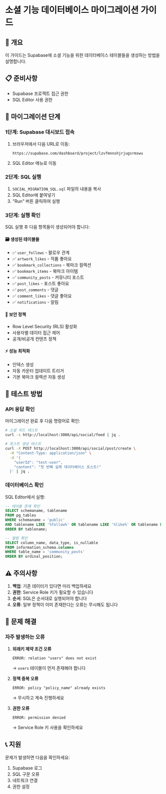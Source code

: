 # 소셜 기능 데이터베이스 마이그레이션 가이드

## 🎯 개요
이 가이드는 Supabase에 소셜 기능을 위한 데이터베이스 테이블들을 생성하는 방법을 설명합니다.

## 📋 준비사항
- Supabase 프로젝트 접근 권한
- SQL Editor 사용 권한

## 🚀 마이그레이션 단계

### 1단계: Supabase 대시보드 접속
1. 브라우저에서 다음 URL로 이동:
   ```
   https://supabase.com/dashboard/project/lzvfmnnshjrjugsrmswu
   ```

2. SQL Editor 메뉴로 이동

### 2단계: SQL 실행
1. `SOCIAL_MIGRATION_SQL.sql` 파일의 내용을 복사
2. SQL Editor에 붙여넣기
3. "Run" 버튼 클릭하여 실행

### 3단계: 실행 확인
SQL 실행 후 다음 항목들이 생성되어야 합니다:

#### 🗃️ 생성된 테이블들
- ✅ `user_follows` - 팔로우 관계
- ✅ `artwork_likes` - 작품 좋아요
- ✅ `bookmark_collections` - 북마크 컬렉션
- ✅ `bookmark_items` - 북마크 아이템
- ✅ `community_posts` - 커뮤니티 포스트
- ✅ `post_likes` - 포스트 좋아요
- ✅ `post_comments` - 댓글
- ✅ `comment_likes` - 댓글 좋아요
- ✅ `notifications` - 알림

#### 🔐 보안 정책
- Row Level Security (RLS) 활성화
- 사용자별 데이터 접근 제어
- 공개/비공개 컨텐츠 정책

#### ⚡ 성능 최적화
- 인덱스 생성
- 자동 카운터 업데이트 트리거
- 기본 북마크 컬렉션 자동 생성

## 🧪 테스트 방법

### API 응답 확인
마이그레이션 완료 후 다음 명령어로 확인:

```bash
# 소셜 피드 테스트
curl -s http://localhost:3000/api/social/feed | jq .

# 포스트 생성 테스트
curl -X POST http://localhost:3000/api/social/post/create \
  -H "Content-Type: application/json" \
  -d '{
    "userId": "test-user",
    "content": "첫 번째 실제 데이터베이스 포스트!"
  }' | jq .
```

### 데이터베이스 확인
SQL Editor에서 실행:

```sql
-- 테이블 존재 확인
SELECT schemaname, tablename 
FROM pg_tables 
WHERE schemaname = 'public' 
AND tablename LIKE '%follow%' OR tablename LIKE '%like%' OR tablename LIKE '%post%'
ORDER BY tablename;

-- 컬럼 확인
SELECT column_name, data_type, is_nullable 
FROM information_schema.columns 
WHERE table_name = 'community_posts'
ORDER BY ordinal_position;
```

## ⚠️ 주의사항

1. **백업**: 기존 데이터가 있다면 미리 백업하세요
2. **권한**: Service Role 키가 필요할 수 있습니다
3. **순서**: SQL은 순서대로 실행되어야 합니다
4. **오류**: 일부 정책이 이미 존재한다는 오류는 무시해도 됩니다

## 🔧 문제 해결

### 자주 발생하는 오류

1. **외래키 제약 조건 오류**
   ```
   ERROR: relation "users" does not exist
   ```
   → `users` 테이블이 먼저 존재해야 합니다

2. **정책 중복 오류**
   ```
   ERROR: policy "policy_name" already exists
   ```
   → 무시하고 계속 진행하세요

3. **권한 오류**
   ```
   ERROR: permission denied
   ```
   → Service Role 키 사용을 확인하세요

## 📞 지원

문제가 발생하면 다음을 확인하세요:
1. Supabase 로그
2. SQL 구문 오류
3. 네트워크 연결
4. 권한 설정